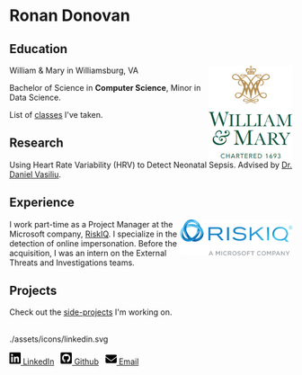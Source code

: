 # Ronan Donovan


## Education
<img align="right" width=150 src="assets/wmlogo.png">

William & Mary in Williamsburg, VA

Bachelor of Science in **Computer Science**, Minor in Data Science.

List of [classes](/pages/classes.md) I've taken.

## Research

Using Heart Rate Variability (HRV) to Detect Neonatal Sepsis. Advised by [Dr. Daniel Vasiliu](https://www.wm.edu/as/data-science/people/vasiliu_d1.php).

## Experience
<img align="right" width=200 src="assets/riskiqlogo.png">

I work part-time as a Project Manager at the Microsoft company, [RiskIQ](https://www.riskiq.com/). I specialize in the detection of online impersonation. Before the acquisition, I was an intern on the External Threats and Investigations teams.

## Projects

Check out the [side-projects](/pages/projects.md) I'm working on.

<br/>./assets/icons/linkedin.svg

[<img src="./assets/icons/linkedin.svg" alt="LinkedIn" width="20"/> LinkedIn](https://www.linkedin.com/in/ronancdonovan/)
&nbsp;
[<img src="./assets/icons/github.svg" alt="Github" width="20"/> Github](https://github.com/RonanChance)
&nbsp;
[<img src="./assets/icons/email.svg" alt="Email" width="20"/> Email](mailto:RCDonovan@wm.edu)
<!-- ## Reading List

See what [interesting books](/pages/readings.md) a Computer Science student (and self-proclaimed couch philosopher) is reading. -->